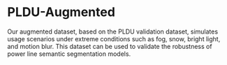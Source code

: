 # PLDU-Augmented
Our augmented dataset, based on the PLDU validation dataset, simulates usage scenarios under extreme conditions such as fog, snow, bright light, and motion blur. This dataset can be used to validate the robustness of power line semantic segmentation models.